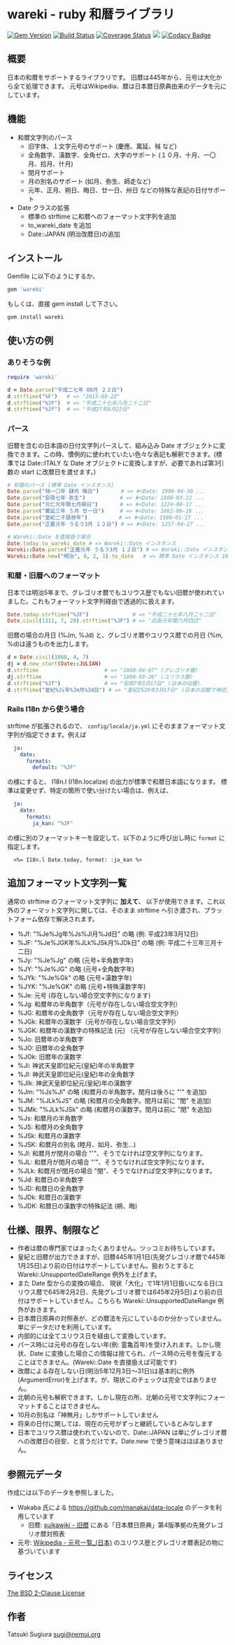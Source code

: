# wareki - ruby 和暦ライブラリ

[<img src="https://badge.fury.io/rb/wareki.svg" alt="Gem Version" />](https://badge.fury.io/rb/wareki)
[<img src="https://travis-ci.org/sugi/wareki.svg?branch=master" alt="Build Status" />](https://travis-ci.org/sugi/wareki)
[<img src="https://coveralls.io/repos/sugi/wareki/badge.svg?branch=master&service=github" alt="Coverage Status" />](https://coveralls.io/github/sugi/wareki?branch=master)
[<img src="https://api.codeclimate.com/v1/badges/c9209422700b526d2b45/maintainability" />](https://codeclimate.com/github/sugi/wareki/maintainability)
[![Codacy Badge](https://api.codacy.com/project/badge/Grade/9242ddf1725c404aac2d9f82b9bc1d75)](https://www.codacy.com/app/sugi/wareki?utm_source=github.com&amp;utm_medium=referral&amp;utm_content=sugi/wareki&amp;utm_campaign=Badge_Grade)

## 概要

日本の和暦をサポートするライブラリです。
旧暦は445年から、元号は大化から全て処理できます。
元号はWikipedia、暦は日本暦日原典由来のデータを元にしています。

## 機能

* 和暦文字列のパース
  * 旧字体、１文字元号のサポート (慶應、萬延、㍻ など)
  * 全角数字、漢数字、全角ゼロ、大字のサポート (１０月、十月、一〇月、拾月、什月)
  * 閏月サポート
  * 月の別名のサポート (如月、弥生、師走など)
  * 元年、正月、朔日、晦日、廿一日、卅日 などの特殊な表記の日付サポート
* Date クラスの拡張
  * 標準の strftime に和暦へのフォーマット文字列を追加
  * to_wareki_date を追加
  * Date::JAPAN (明治改暦日)の追加

## インストール

Gemfile に以下のようにするか、

```ruby
gem 'wareki'
```

もしくは、直接 gem install して下さい。

```
gem install wareki
```

## 使い方の例

### ありそうな例

```ruby
require 'wareki'

d = Date.parse("平成二七年 08月 ２２日")
d.strftime("%F")   # => "2015-08-22"
d.strftime("%JF")  # => "平成二十七年八月二十二日"
d.strftime("%Jf")  # => "平成27年8月22日"
```

### パース

旧暦を含むの日本語の日付文字列パースして、組み込み Date オブジェクトに変換できます。この時、慣例的に使われていたい色々な表記も解釈できます。(標準では Date::ITALY な Date オブジェクトに変換しますが、必要であれば第3引数の start に改暦日を渡せます。)

```ruby
# 和暦のパース (標準 Date インスタンス)
Date.parse("㍻一〇年 肆月 晦日")       # => #<Date: 1998-04-30 ...
Date.parse("安政七年 弥生")           # => #<Date: 1860-03-22 ...
Date.parse("元仁元年閏七月朔日")       # => #<Date: 1224-08-17 ...
Date.parse("萬延三年 ５月 廿一日")     # => #<Date: 1862-06-18 ...
Date.parse("皇紀二千皕卌年")          # => #<Date: 1580-01-17 ...
Date.parse("正嘉元年 うるう3月 １２日") # => #<Date: 1257-04-27 ...

# Wareki::Date を直接扱う場合
Date.today.to_wareki_date # => Wareki::Date インスタンス
Wareki::Date.parse("正嘉元年 うるう3月 １２日") # => Wareki::Date インスタンス
Wareki::Date.new("明治", 8, 2, 1).to_date   # => 標準 Date インスタンス 1875-02-01
```

### 和暦・旧暦へのフォーマット

日本では明治5年まで、グレゴリオ暦でもユリウス歴でもない旧暦が使われていました。これもフォーマット文字列経由で透過的に扱えます。

```ruby
Date.today.strftime("%JF")              # => "平成二十七年八月二十二日"
Date.civil(1311, 7, 20).strftime("%JF") # => "応長元年閏六月四日"
```

旧暦の場合の月日 (%Jm, %Jd) と、グレゴリオ暦やユリウス暦での月日 (%m, %d)は違うものを出力します。

```ruby
d = Date.civil(1860, 4, 7)
dj = d.new_start(Date::JULIAN)
d.strftime                     # => "1860-04-07" (グレゴリオ暦)
dj.strftime                    # => "1860-03-26" (ユリウス暦)
d.strftime("%Jf")              # => "安政7年3月17日" (日本の旧暦)
d.strftime("皇紀%Ji年%Jm月%Jd日") # => "皇紀2520年3月17日" (日本の旧暦で神武天皇即位紀元年)
```

### Rails I18n から使う場合

strftime が拡張されるので、 `config/locale/ja.yml` にそのままフォーマット文字列が指定できます。例えば

```yaml
  ja:
    date:
      formats:
        default: "%JF"
```

の様にすると、 I18n.l (I18n.localize) の出力が標準で和暦日本語になります。
標準は変更せず、特定の箇所で使い分けたい場合は、例えば、

```yaml
  ja:
    date:
      formats:
        ja_kan: "%JF"
```

の様に別のフォーマットキーを設定して、以下のように呼び出し時に `format` に指定します。

```erb
  <%= I18n.l Date.today, format: :ja_kan %>
```

## 追加フォーマット文字列一覧

通常の strftime のフォーマット文字列に **加えて**、 以下が使用できます。これ以外のフォーマット文字列に関しては、そのまま strftime へ引き渡され、プラットフォーム依存で解決されます。

* %Jf: "%Je%Jg年%Js%Jl月%Jd日" の略 (例: 平成23年3月12日)
* %JF: "%Je%JGK年%JLk%JSk月%JDk日" の略 (例: 平成二十三年三月十二日)
* %Jy: "%Je%Jg" の略 (元号+半角数字年)
* %JY: "%Je%JG" の略 (元号+全角数字年)
* %JYk: "%Je%Gk" の略 (元号+漢数字年)
* %JYK: "%Je%GK" の略 (元号+特殊漢数字年)
* %Je: 元号 (存在しない場合空文字列になります)
* %Jg: 和暦年の半角数字（元号が存在しない場合空文字列）
* %JG: 和暦年の全角数字（元号が存在しない場合空文字列）
* %JGk: 和暦年の漢数字（元号が存在しない場合空文字列）
* %JGK: 和暦年の漢数字の特殊記法 (元) （元号が存在しない場合空文字列）
* %Jo: 旧暦年の半角数字
* %JO: 旧暦年の全角数字
* %JOk: 旧暦年の漢数字
* %Ji: 神武天皇即位紀元(皇紀)年の半角数字
* %JI: 神武天皇即位紀元(皇紀)年の全角数字
* %JIk: 神武天皇即位紀元(皇紀)年の漢数字
* %Jm: "%Js%Jl" の略 (和暦月の半角数字。閏月は後ろに "'" を追加)
* %JM: "%JLk%JS" の略 (和暦月の全角数字。閏月は前に "閏" を追加)
* %JMk: "%JLk%JSk" の略 (和暦月の漢数字。閏月は前に "閏" を追加)
* %Js: 和暦月の半角数字
* %JS: 和暦月の全角数字
* %JSk: 和暦月の漢数字
* %JSK: 和暦月の別名 (睦月、如月、弥生...)
* %Jl: 和暦月が閏月の場合 "'"、そうでなければ空文字列になります。
* %JL: 和暦月が閏月の場合 "’"、そうでなければ空文字列になります。
* %JLk: 和暦月が閏月の場合 "閏"、そうでなければ空文字列になります。
* %Jd: 和暦日の半角数字
* %JD: 和暦日の全角数字
* %JDk: 和暦日の漢数字
* %JDK: 和暦日の漢数字の特殊記法 (朔、晦)

## 仕様、限界、制限など

* 作者は暦の専門家ではまったくありません。ツッコミお待ちしています。
* 皇紀と旧暦が出力できますが、旧暦445年1月1日(先発グレゴリオ暦で445年1月25日)より前の日付はサポートしていません。扱おうとすると Wareki::UnsupportedDateRange 例外を上げます。
* また Date 型からの変換の場合、 現状「大化」で1年1月1日扱いになる日(ユリウス暦で645年2月2日、先発グレゴリオ暦では645年2月5日)より前の日付はサポートしていません。こちらも Wareki::UnsupportedDateRange 例外がおきます。
* 日本暦日原典の対照表が、どの暦法を元にしているのか分かっていません。単にデータだけを利用しています。
* 内部的には全てユリウス日を経由して変換しています。
* パース時には元号の存在しない年(例: 霊亀百年)を受け入れます。しかし現状、Date に変換した場合この情報は捨てられ、パース時の元号を復元することはできません。(Wareki::Date を直接扱えば可能です)
* 改暦による存在しない日(明治5年12月3日〜31日)は基本的に例外(ArgumentError)を上げます。が、現状このチェックは完全ではありません。
* 北朝の元号も解釈できます。しかし現在の所、北朝の元号で文字列にフォーマットすることはできません。
* 10月の別名は「神無月」しかサポートしていません
* 将来の日付に関しては、現在の元号がずっと継続しているとみなします
* 日本でユリウス暦は使われていないので、Date::JAPAN は単にグレゴリオ暦への改暦日の目安、と言うだけです。Date.new で使う意味はほぼありません。

## 参照元データ

作成には以下のデータを参照しました。

* Wakaba 氏による https://github.com/manakai/data-locale のデータを利用しています
  * 旧暦: [suikawiki - 旧暦](http://wiki.suikawiki.org/n/%E6%97%A7%E6%9A%A6#section-%E5%AF%BE%E7%85%A7%E8%A1%A8%E3%81%A8%E5%A4%89%E6%8F%9B%E3%83%84%E3%83%BC%E3%83%AB) にある「日本暦日原典」第4版準拠の先発グレゴリオ暦対照表
* 元号: [Wikipedia - 元号一覧_(日本)](https://ja.wikipedia.org/wiki/%E5%85%83%E5%8F%B7%E4%B8%80%E8%A6%A7_%28%E6%97%A5%E6%9C%AC%29) のユリウス歴とグレゴリオ暦表記の物に基づいています

## ライセンス

[The BSD 2-Clause License](https://opensource.org/licenses/BSD-2-Clause)

## 作者

Tatsuki Sugiura <sugi@nemui.org>
